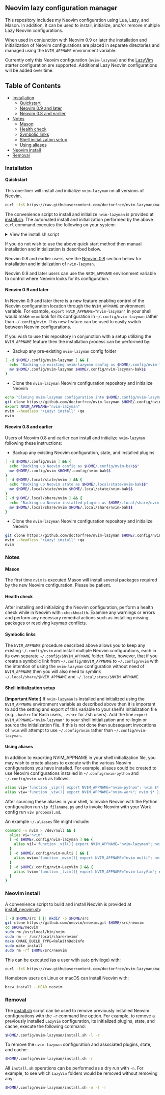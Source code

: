 ## Neovim lazy configuration manager

This repository includes my Neovim configuration using Lua, Lazy, and Mason.
In addition, it can be used to install, initialize, and/or remove multiple
Lazy Neovim configurations.

When used in conjunction with Neovim 0.9 or later the installation and
initialization of Neovim configurations are placed in separate directories
and managed using the `NVIM_APPNAME` environment variable.

Currently only this Neovim configuration (`nvim-lazyman`) and the
[LazyVim](https://github.com/LazyVim/LazyVim) starter configuration are
supported. Additional Lazy Neovim configurations will be added over time.

## Table of Contents

- [Installation](#installation)
    - [Quickstart](#quickstart)
    - [Neovim 0.9 and later](#neovim-09-and-later)
    - [Neovim 0.8 and earlier](#neovim-08-and-earlier)
- [Notes](#notes)
    - [Mason](#mason)
    - [Health check](#health-check)
    - [Symbolic links](#symbolic-links)
    - [Shell initialization setup](#shell-initialization-setup)
    - [Using aliases](#using-aliases)
- [Neovim install](#neovim-install)
- [Removal](#removal)

### Installation

#### Quickstart

This one-liner will install and initialize `nvim-lazyman` on all versions of Neovim.

```bash
curl -fsS https://raw.githubusercontent.com/doctorfree/nvim-lazyman/main/install.sh | bash
```

The convenience script to install and initialize `nvim-lazyman` is provided at
[install.sh](install.sh). The automated install and initialization performed
by the above `curl` command executes the following on your system:

<details><summary>View the install.sh script</summary>

```bash
#!/bin/bash
#
# install.sh - install and initialize Lazy Neovim configurations

usage() {
  printf "\nUsage: install.sh [-l] [-n] [-r] [-u]"
  printf "\nWhere:"
  printf "\n\t-l indicates install and initialize LazyVim in addition to nvim-lazyman"
  printf "\n\t-n indicates dry run, don't actually do anything, just printf's"
  printf "\n\t-r indicates remove the previously installed configuration"
  printf "\n\t-u displays this usage message and exits"
  printf "\nWithout arguments install and initialize nvim-lazyman\n\n"
  exit 1
}

have_git=$(type -p git)
have_nvim=$(type -p nvim)
[ "${have_git}" ] || {
  echo "Install script requires git but git not found"
  echo "Please install git and retry this install script"
  usage
}
[ "${have_nvim}" ] || {
  echo "Install script requires neovim but nvim not found"
  echo "Please install neovim and retry this install script"
  usage
}

tellme=
lazyvim=
remove=
nvimdir="nvim-lazyman"
lazymandir="nvim-lazyman"
while getopts "lnru" flag; do
    case $flag in
        l)
            lazyvim=1
            nvimdir="nvim-LazyVim"
            ;;
        n)
            tellme=1
            ;;
        r)
            remove=1
            ;;
        u)
            usage
            ;;
    esac
done

[ "${remove}" ] && {
  [ "${nvimdir}" ] || {
    echo "Something went wrong. Exiting."
    usage
  }
  printf "\nYou have requested removal of the Neovim configuration at:"
  printf "\n\t$HOME/.config/${nvimdir}\n"
  printf "\nConfirm removal of the Neovim ${nvimdir} configuration\n"
  while true
  do
    read -p "Remove ${nvimdir} ? (y/n) " yn
    case $yn in
      [Yy]* )
          break
          ;;
      [Nn]* )
          echo "Aborting removal and exiting"
          exit 0
          ;;
        * ) echo "Please answer yes or no."
          ;;
    esac
  done
  [ -d $HOME/.config/${nvimdir} ] && {
    echo "Removing existing ${nvimdir} config at $HOME/.config/${nvimdir}"
    [ "${tellme}" ] || {
      rm -rf $HOME/.config/${nvimdir}
    }
  }

  [ -d $HOME/.local/share/${nvimdir} ] && {
    echo "Removing existing ${nvimdir} plugins at $HOME/.local/share/${nvimdir}"
    [ "${tellme}" ] || {
      rm -rf $HOME/.local/share/${nvimdir}
    }
  }

  [ -d $HOME/.local/state/${nvimdir} ] && {
    echo "Removing existing ${nvimdir} state at $HOME/.local/state/${nvimdir}"
    [ "${tellme}" ] || {
      rm -rf $HOME/.local/state/${nvimdir}
    }
  }
  [ -d $HOME/.cache/${nvimdir} ] && {
    echo "Removing existing ${nvimdir} cache at $HOME/.cache/${nvimdir}"
    [ "${tellme}" ] || {
      rm -rf $HOME/.cache/${nvimdir}
    }
  }
  exit 0
}

nvim_version=$(nvim --version | head -1 | grep -o '[0-9]\.[0-9]')

if (( $(echo "$nvim_version < 0.9 " |bc -l) )); then
  nvimdir="nvim"
else
  export NVIM_APPNAME="${nvimdir}"
fi

[ -d $HOME/.config/${nvimdir} ] && {
  echo "Backing up existing ${nvimdir} config as $HOME/.config/${nvimdir}-bak$$"
  [ "${tellme}" ] || {
    mv $HOME/.config/${nvimdir} $HOME/.config/${nvimdir}-bak$$
  }
}

[ -d $HOME/.local/share/${nvimdir} ] && {
  echo "Backing up existing ${nvimdir} plugins as $HOME/.local/share/${nvimdir}-bak$$"
  [ "${tellme}" ] || {
    mv $HOME/.local/share/${nvimdir} $HOME/.local/share/${nvimdir}-bak$$
  }
}

[ -d $HOME/.local/state/${nvimdir} ] && {
  echo "Backing up existing ${nvimdir} state as $HOME/.local/state/${nvimdir}-bak$$"
  [ "${tellme}" ] || {
    mv $HOME/.local/state/${nvimdir} $HOME/.local/state/${nvimdir}-bak$$
  }
}
[ -d $HOME/.cache/${nvimdir} ] && {
  echo "Backing up existing ${nvimdir} cache as $HOME/.cache/${nvimdir}-bak$$"
  [ "${tellme}" ] || {
    mv $HOME/.cache/${nvimdir} $HOME/.cache/${nvimdir}-bak$$
  }
}

[ "${lazyvim}" ] && {
  printf "\nCloning LazyVim starter configuration into $HOME/.config/${nvimdir} ... "
  [ "${tellme}" ] || {
    git clone \
      https://github.com/LazyVim/starter $HOME/.config/${nvimdir} > /dev/null 2>&1
  }
  printf "done"
}
[ -d $HOME/.config/${lazymandir} ] || {
  printf "\nCloning nvim-lazyman configuration into $HOME/.config/${lazymandir} ... "
  [ "${tellme}" ] || {
    git clone \
      https://github.com/doctorfree/nvim-lazyman $HOME/.config/${lazymandir} > /dev/null 2>&1
  }
  printf "done"
}
printf "\nInitializing newly installed ${nvimdir} Neovim configuration ... "
[ "${tellme}" ] || {
  nvim --headless "+Lazy! install" +qa > /dev/null 2>&1
}
printf "done\n"
[ "${nvimdir}" == "nvim" ] || {
  printf "\nAdd the following line to your .bashrc or .zshrc shell initialization:"
  if [ "${lazyvim}" ]
  then
    printf '\n\texport NVIM_APPNAME="nvim-LazyVim"\n'
  else
    printf '\n\texport NVIM_APPNAME="nvim-lazyman"\n'
  fi
}
printf "\n"

[ "${tellme}" ] || nvim
```

</details>

If you do not wish to use the above quick start method then manual installation
and initialization is described below.

Neovim 0.8 and earlier users, see the [Neovim 0.8](#neovim-08-and-earlier)
section below for installation and initialization of `nvim-lazyman`.

Neovim 0.9 and later users can use the `NVIM_APPNAME` environment variable
to control where Neovim looks for its configuration.

#### Neovim 0.9 and later

In Neovim 0.9 and later there is a new feature enabling control of the
Neovim configuration location through the `NVIM_APPNAME` environment
variable. For example, `export NVIM_APPNAME="nvim-lazyman"` in your shell
would make `nvim` look for its configuration in `~/.config/nvim-lazyman`
rather than `~/.config/nvim`. This new feature can be used to easily
switch between Neovim configurations.

If you wish to use this repository in conjunction with a setup utilizing the
`NVIM_APPNAME` feature then the installation process can be performed by:

- Backup any pre-existing `nvim-lazyman` config folder

```bash
[ -d $HOME/.config/nvim-lazyman ] && {
  echo "Backing up existing nvim-lazyman config as $HOME/.config/nvim-lazyman-bak$$"
  mv $HOME/.config/nvim-lazyman $HOME/.config/nvim-lazyman-bak$$
}
```

- Clone the `nvim-lazyman` Neovim configuration repository and initialize Neovim

```bash
echo "Cloning nvim-lazyman configuration into $HOME/.config/nvim-lazyman"
git clone https://github.com/doctorfree/nvim-lazyman $HOME/.config/nvim-lazyman
export NVIM_APPNAME="nvim-lazyman"
nvim --headless "+Lazy! install" +qa
nvim
```

#### Neovim 0.8 and earlier

Users of Neovim 0.8 and earlier can install and initialize `nvim-lazyman`
following these instructions:

- Backup any existing Neovim configuration, state, and installed plugins

```bash
[ -d $HOME/.config/nvim ] && {
  echo "Backing up Neovim config as $HOME/.config/nvim-bak$$"
  mv $HOME/.config/nvim $HOME/.config/nvim-bak$$
}
[ -d $HOME/.local/state/nvim ] && {
  echo "Backing up Neovim state as $HOME/.local/state/nvim-bak$$"
  mv $HOME/.local/state/nvim $HOME/.local/state/nvim-bak$$
}
[ -d $HOME/.local/share/nvim ] && {
  echo "Backing up Neovim installed plugins as $HOME/.local/share/nvim-bak$$"
  mv $HOME/.local/share/nvim $HOME/.local/share/nvim-bak$$
}
```

- Clone the `nvim-lazyman` Neovim configuration repository and initialize Neovim

```bash
git clone https://github.com/doctorfree/nvim-lazyman $HOME/.config/nvim
nvim --headless "+Lazy! install" +qa
nvim
```

### Notes

#### Mason

The first time `nvim` is executed Mason will install several packages
required by the new Neovim configuration. Please be patient.

#### Health check

After installing and initializing the Neovim configuration, perform a health
check while in Neovim with `:checkhealth`. Examine any warnings or errors and
perform any necessary remedial actions such as installing missing packages
or resolving keymap conflicts.

#### Symbolic links

The `NVIM_APPNAME` procedure described above allows you to keep any existing
`~/.config/nvim` and install multiple Neovim configurations, each in its own
separate `~/.config/$NVIM_APPNAME` folder. Note, however, that if you create
a symbolic link from `~/.config/$NVIM_APPNAME` to `~/.config/nvim` with the
intention of using the `nvim-lazyman` configuration without need of `NVIM_APPNAME`
then you will also need to symlink `~/.local/share/$NVIM_APPNAME` and
`~/.local/state/$NVIM_APPNAME`.

#### Shell initialization setup

**[Important Note:]** If `nvim-lazyman` is installed and initialized using the
`NVIM_APPNAME` environment variable as described above then it is
important to add the setting and export of this variable to your shell's
initialization file (e.g. `.bashrc` for Bash users, `.zshrc` for Zsh users).
Add the line `export NVIM_APPNAME="nvim-lazyman"` to your shell initialization
and re-login or source the initialization file. If this is not done then
subsequent invocations of `nvim` will attempt to use `~/.config/nvim` rather
than `~/.config/nvim-lazyman`.

#### Using aliases

In addition to exporting NVIM_APPNAME in your shell initialization file, you
may wish to create aliases to execute with the various Neovim configurations
you have installed. For example, aliases could be created to use Neovim
configurations installed in `~/.config/nvim-python` and `~/.config/nvim-work`
as follows:

```bash
alias vip='function _vip(){ export NVIM_APPNAME="nvim-python"; nvim $* };_vip'
alias viw='function _viw(){ export NVIM_APPNAME="nvim-work"; nvim $* };_viw'
```

After sourcing these aliases in your shell, to invoke Neovim with the Python
configuration run `vip filename.py` and to invoke Neovim with your Work config
run `viw proposal.md`.

An example `~/.aliases` file might include:

```bash
command -v nvim > /dev/null && {
  alias vi='nvim'
  [ -d $HOME/.config/nvim-lazyman ] && {
    alias vil='function _vil(){ export NVIM_APPNAME="nvim-lazyman"; nvim $* };_vil'
  }
  [ -d $HOME/.config/nvim-multi ] && {
    alias mvim='function _mvim(){ export NVIM_APPNAME="nvim-multi"; nvim $* };_mvim'
  }
  [ -d $HOME/.config/nvim-LazyVim ] && {
    alias lvim='function _lvim(){ export NVIM_APPNAME="nvim-LazyVim"; nvim $* };_lvim'
  }
}
```

### Neovim install

A convenience script to build and install Neovim is provided at
[install_neovim.sh](install_neovim.sh):

```bash
[ -d $HOME/src ] || mkdir -p $HOME/src
git clone https://github.com/neovim/neovim.git $HOME/src/neovim
cd $HOME/neovim
sudo rm /usr/local/bin/nvim
sudo rm -r /usr/local/share/nvim/
make CMAKE_BUILD_TYPE=RelWithDebInfo
sudo make install
sudo rm -rf $HOME/src/neovim
```

This can be executed (as a user with `sudo` privilege) with:

```bash
curl -fsS https://raw.githubusercontent.com/doctorfree/nvim-lazyman/main/install_neovim.sh | bash
```

Homebrew users on Linux or macOS can install Neovim with:

```bash
brew install --HEAD neovim
```

### Removal

The [install.sh](install.sh) script can be used to remove previously installed
Neovim configurations with the `-r` command line option. For example, to remove
a previously installed `LazyVim` configuration, its initialized plugins, state,
and cache, execute the following command:

```bash
$HOME/.config/nvim-lazyman/install.sh -l -r
```

To remove the `nvim-lazyman` configuration and associated plugins, state, and cache:

```bash
$HOME/.config/nvim-lazyman/install.sh -r
```

All `install.sh` operations can be performed as a dry run with `-n`. For
example, to see which `LazyVim` folders would be removed without removing any:

```bash
$HOME/.config/nvim-lazyman/install.sh -n -l -r
```
